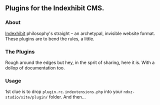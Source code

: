 ## Plugins for the Indexhibit CMS.

### About

[Indexhibit](http://indexhibit.org) philosophy's straight – an archetypal, invisible website format. These plugins are to bend the rules, a little.

### The Plugins

Rough around the edges but hey, in the sprit of sharing, here it is. With a dollop of documentation too.

### Usage

1st clue is to drop `plugin.rc.indextensions.php` into your `ndxz-studio/site/plugin/` folder. And then...
